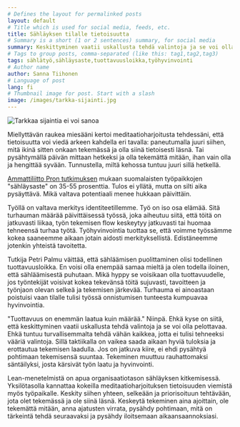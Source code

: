 ```yaml
---
# Defines the layout for permalinked posts
layout: default
# Title which is used for social media, feeds, etc.
title: Sähläyksen tilalle tietoisuutta
# Summary is a short (1 or 2 sentences) summary, for social media
summary: Keskittyminen vaatii uskallusta tehdä valintoja ja se voi olla pelottavaa.
# Tags to group posts, comma-separated (like this: tag1,tag2,tag3)
tags: sählätyö,sähläysaste,tuottavuusloikka,työhyvinvointi
# Author name
author: Sanna Tiihonen
# Language of post
lang: fi
# Thumbnail image for post. Start with a slash
image: /images/tarkka-sijainti.jpg
---
```


![Tarkkaa sijaintia ei voi sanoa](https://sannatiihonen.github.io/images/tarkka-sijainti.jpg)

Miellyttävän raukea miesääni kertoi meditaatioharjoitusta tehdessäni, että tietoisuutta voi viedä arkeen kahdella eri tavalla: paneutumalla juuri siihen, mitä ikinä sitten onkaan tekemässä ja olla siinä tietoisesti läsnä. Tai pysähtymällä päivän mittaan hetkeksi ja olla tekemättä mitään, ihan vain olla ja hengittää syvään. Tunnustella, miltä kehossa tuntuu juuri sillä hetkellä.

[Ammattiliitto Pron tutkimuksen](http://www.proliitto.fi/uutiset/tyomarkkinat/pro-tutki-kuka-sahlaa-toissa) mukaan suomalaisten työpaikkojen "sähläysaste" on 35-55 prosenttia. Tulos ei yllätä, mutta on silti aika pysäyttävä. Mikä valtava potentiaali menee hukkaan päivittäin. 

Työllä on valtava merkitys identiteetillemme. Työ on iso osa elämää. Sitä turhauman määrää päivittäisessä työssä, joka aiheutuu siitä, että töitä on jatkuvasti liikaa, työn tekemisen flow keskeytyy jatkuvasti tai huomaa tehneensä turhaa työtä. Työhyvinvointia tuottaa se, että voimme työssämme kokea saaneemme aikaan jotain aidosti merkityksellistä. Edistäneemme jotenkin yhteistä tavoitetta.

Tutkija Petri Palmu väittää, että sähläämisen puolittaminen olisi todellinen tuottavuusloikka. En voisi olla enempää samaa mieltä ja olen todella iloinen, että sähläämisestä puhutaan. Mikä hyppy se voisikaan olla tuottavuudelle, jos työntekijät voisivat kokea tekevänsä töitä sujuvasti, tavoitteen ja työnjaon olevan selkeä ja tekemisen järkevää. Turhauma ei ainoastaan poistuisi vaan tilalle tulisi työssä onnistumisen tunteesta kumpuavaa hyvinvointia.

"Tuottavuus on enemmän laatua kuin määrää." Niinpä. Ehkä kyse on siitä, että keskittyminen vaatii uskallusta tehdä valintoja ja se voi olla pelottavaa. Ehkä tuntuu turvallisemmalta tehdä vähän kaikkea, jotta ei tulisi tehneeksi vääriä valintoja. Sillä taktiikalla on vaikea saada aikaan hyviä tuloksia ja erottautua tekemisen laadulla. Jos on jatkuva kiire, ei ehdi pysähtyä pohtimaan tekemisensä suuntaa. Tekeminen muuttuu rauhattomaksi säntäilyksi, josta kärsivät työn laatu ja hyvinvointi. 

Lean-menetelmistä on apua organisaatiotason sähläyksen kitkemisessä. Yksilötasolla kannattaa kokeilla meditaatioharjoituksen tietoisuuden viemistä myös työpaikalle. Keskity siihen yhteen, selkeään ja priorisoituun tehtävään, jota olet tekemässä ja ole siinä läsnä. Keskeytä tekeminen aina ajoittain, ole tekemättä mitään, anna ajatusten virrata, pysähdy pohtimaan, mitä on tärkeintä tehdä seuraavaksi ja pysähdy iloitsemaan aikaansaannoksiasi.
